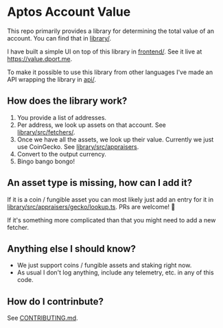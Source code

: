 # Aptos Account Value

This repo primarily provides a library for determining the total value of an account. You can find that in [library/](library/).

I have built a simple UI on top of this library in [frontend/](frontend/). See it live at https://value.dport.me.

To make it possible to use this library from other languages I've made an API wrapping the library in [api/](api/).

## How does the library work?
1. You provide a list of addresses.
1. Per address, we look up assets on that account. See [library/src/fetchers/](library/src/fetchers/).
1. Once we have all the assets, we look up their value. Currently we just use CoinGecko. See [library/src/appraisers](library/src/appraisers).
1. Convert to the output currency.
1. Bingo bango bongo!

## An asset type is missing, how can I add it?
If it is a coin / fungible asset you can most likely just add an entry for it in [library/src/appraisers/gecko/lookup.ts](library/src/appraisers/gecko/lookup.ts). PRs are welcome! 🤠

If it's something more complicated than that you might need to add a new fetcher.

## Anything else I should know?
- We just support coins / fungible assets and staking right now.
- As usual I don't log anything, include any telemetry, etc. in any of this code.

## How do I contrinbute?
See [CONTRIBUTING.md](CONTRIBUTING.md).
